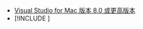 * [Visual Studio for Mac 版本 8.0 或更高版本](https://visualstudio.microsoft.com/vs/mac/)
* [!INCLUDE [](~/includes/3.0-SDK.md)]
